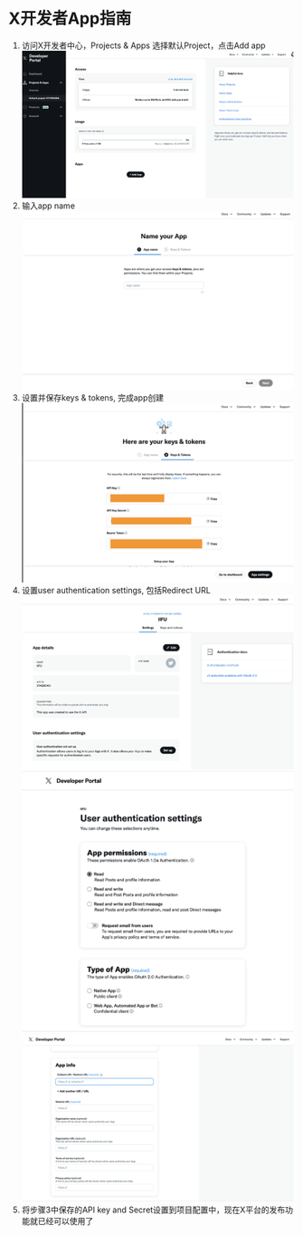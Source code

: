 # X开发者App指南

1. 访问X开发者中心，Projects & Apps 选择默认Project，点击Add app
   ![step1](images/x/x_step_1_add_app.png)
2. 输入app name
   ![step2](images/x/x_step_2_app_detail.png)
3. 设置并保存keys & tokens, 完成app创建
   ![step3](images/x/x_step_3_keys.png)
4. 设置user authentication settings, 包括Redirect URL
   ![step4](images/x/x_step_4_app_settings.png)
   ![step5](images/x/x_step_5_authentication.png)
   ![step6](images/x/x_step_6_redirect_url.png)
5. 将步骤3中保存的API key and Secret设置到项目配置中，现在X平台的发布功能就已经可以使用了
